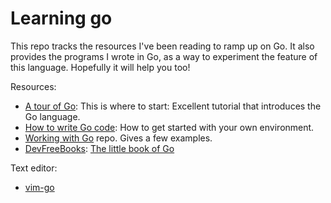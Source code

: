 # Learning go

This repo tracks the resources I've been reading to ramp up on Go. It also provides the programs I wrote in Go, as a way to experiment the feature of this language. Hopefully it will help you too!

Resources:
  - [A tour of Go](http://tour.golang.org/welcome/1): This is where to start: Excellent tutorial that introduces the Go language. 
  - [How to write Go code](https://golang.org/doc/code.html): How to get started with your own environment.
  - [Working with Go](https://github.com/mkaz/working-with-go) repo. Gives a few examples.
  - [DevFreeBooks](http://devfreebooks.org/): [The little book of Go](http://openmymind.net/The-Little-Go-Book/?utm_source=devfreebooks&utm_medium=medium&utm_campaign=DevFreeBooks)

Text editor:
  - [vim-go](https://github.com/fatih/vim-go)
